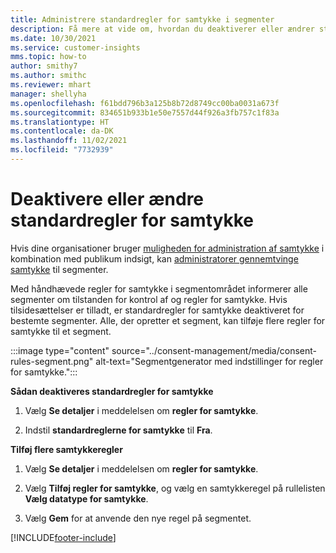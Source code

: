 ```yaml
---
title: Administrere standardregler for samtykke i segmenter
description: Få mere at vide om, hvordan du deaktiverer eller ændrer standardregler for samtykke, hvis tilsidesættelse er aktiveret.
ms.date: 10/30/2021
ms.service: customer-insights
mms.topic: how-to
author: smithy7
ms.author: smithc
ms.reviewer: mhart
manager: shellyha
ms.openlocfilehash: f61bdd796b3a125b8b72d8749cc00ba0031a673f
ms.sourcegitcommit: 834651b933b1e50e7557d44f926a3fb757c1f83a
ms.translationtype: HT
ms.contentlocale: da-DK
ms.lasthandoff: 11/02/2021
ms.locfileid: "7732939"
---
```

# <a name="disable-or-change-default-consent-rules"></a>Deaktivere eller ændre standardregler for samtykke

Hvis dine organisationer bruger [muligheden for administration af samtykke](../consent-management/overview.md) i kombination med publikum indsigt, kan [administratorer gennemtvinge samtykke](activate-consent.md) til segmenter. 

Med håndhævede regler for samtykke i segmentområdet informerer alle segmenter om tilstanden for kontrol af og regler for samtykke. Hvis tilsidesættelser er tilladt, er standardregler for samtykke deaktiveret for bestemte segmenter. Alle, der opretter et segment, kan tilføje flere regler for samtykke til et segment. 

:::image type="content" source="../consent-management/media/consent-rules-segment.png" alt-text="Segmentgenerator med indstillinger for regler for samtykke.":::

**Sådan deaktiveres standardregler for samtykke**

1. Vælg **Se detaljer** i meddelelsen om **regler for samtykke**. 

1. Indstil **standardreglerne for samtykke** til **Fra**.

**Tilføj flere samtykkeregler**

1. Vælg **Se detaljer** i meddelelsen om **regler for samtykke**. 

1. Vælg **Tilføj regler for samtykke**, og vælg en samtykkeregel på rullelisten **Vælg datatype for samtykke**.

1. Vælg **Gem** for at anvende den nye regel på segmentet.

[!INCLUDE[footer-include](../includes/footer-banner.md)] 
